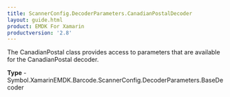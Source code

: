 ```yaml
---
title: ScannerConfig.DecoderParameters.CanadianPostalDecoder
layout: guide.html 
product: EMDK For Xamarin 
productversion: '2.8' 
---
```

The CanadianPostal class provides access to parameters that are available for the CanadianPostal decoder.

**Type** - Symbol.XamarinEMDK.Barcode.ScannerConfig.DecoderParameters.BaseDecoder



